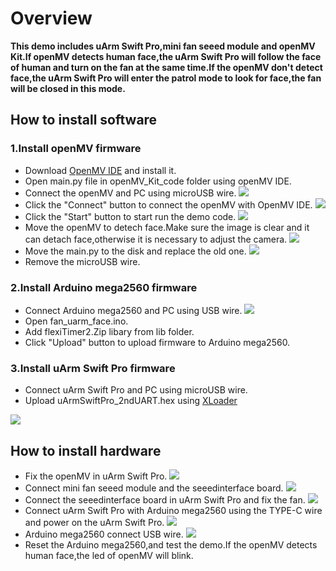 # Overview

**This demo includes uArm Swift Pro,mini fan seeed module and openMV Kit.If openMV detects human face,the uArm Swift Pro will follow the face of human and turn on the fan at the same time.If the openMV don't detect face,the uArm Swift Pro will enter the patrol mode to look for face,the fan will be closed in this mode.**

## How to install software

### 1.Install openMV firmware
* Download  [OpenMV IDE](https://openmv.io/pages/download) and install it.
* Open main.py file in openMV_Kit_code folder using openMV IDE.
* Connect the openMV and PC using microUSB wire.
![](https://github.com/uArm-Developer/OpenMV-Examples/blob/master/uArm_face_track_demo/image/pc_openmv.jpg)
* Click the "Connect" button to connect the openMV with OpenMV IDE.
![](https://github.com/uArm-Developer/OpenMV-Examples/blob/master/uArm_face_track_demo/image/openmv_ide_connect.jpg)
* Click the "Start" button to start run the demo code.
![](https://github.com/uArm-Developer/OpenMV-Examples/blob/master/uArm_face_track_demo/image/openmv_ide_start.jpg)
* Move the openMV to detech face.Make sure the image is clear and it can detach face,otherwise it is necessary to adjust the camera.
![](https://github.com/uArm-Developer/OpenMV-Examples/blob/master/uArm_face_track_demo/image/openmv_ide_image.jpg)
* Move the main.py to the disk and replace the old one.
![](https://github.com/uArm-Developer/OpenMV-Examples/blob/master/uArm_face_track_demo/image/usb_drive.jpg)
* Remove the microUSB wire.

### 2.Install Arduino mega2560 firmware
* Connect Arduino mega2560 and PC using USB wire.
![](https://github.com/uArm-Developer/OpenMV-Examples/blob/master/uArm_face_track_demo/image/pc_arduino.jpg)
* Open fan_uarm_face.ino.
* Add flexiTimer2.Zip libary from lib folder.
* Click "Upload" button to upload firmware to Arduino mega2560.

### 3.Install uArm Swift Pro firmware
* Connect uArm Swift Pro and PC using microUSB wire.
* Upload uArmSwiftPro_2ndUART.hex using [XLoader](http://xloader.russemotto.com/XLoader.zip)

![](https://github.com/uArm-Developer/OpenMV-Examples/blob/master/uArm_face_track_demo/image/xloader.jpg)

## How to install hardware
* Fix the openMV in uArm Swift Pro.
![](https://github.com/uArm-Developer/OpenMV-Examples/blob/master/uArm_face_track_demo/image/install_openmv.jpg)
* Connect mini fan seeed module and the seeedinterface board.
![](https://github.com/uArm-Developer/OpenMV-Examples/blob/master/uArm_face_track_demo/image/install_fan.jpg)
* Connect the seeedinterface board in uArm Swift Pro and fix the fan.
![](https://github.com/uArm-Developer/OpenMV-Examples/blob/master/uArm_face_track_demo/image/fix_fan.jpg)
* Connect uArm Swift Pro with Arduino mega2560 using the TYPE-C wire and power on the uArm Swift Pro.
![](https://github.com/uArm-Developer/OpenMV-Examples/blob/master/uArm_face_track_demo/image/connect_uarm.jpg)
* Arduino mega2560 connect USB wire.
![](https://github.com/uArm-Developer/OpenMV-Examples/blob/master/uArm_face_track_demo/image/connect_arduino.jpg)
* Reset the Arduino mega2560,and test the demo.If the openMV detects human face,the led of openMV will blink.





